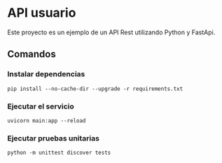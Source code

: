 # API usuario
Este proyecto es un ejemplo de un API Rest utilizando Python y FastApi.
## Comandos
### Instalar dependencias
`pip install --no-cache-dir --upgrade -r requirements.txt`
### Ejecutar el servicio
`uvicorn main:app --reload`
### Ejecutar pruebas unitarias
`python -m unittest discover tests`